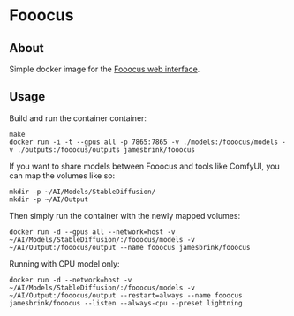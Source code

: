 # Fooocus

## About

Simple docker image for the [Fooocus web interface][Foocus]. 

## Usage

Build and run the container container:  

```shell
make
docker run -i -t --gpus all -p 7865:7865 -v ./models:/fooocus/models -v ./outputs:/fooocus/outputs jamesbrink/fooocus
```

If you want to share models between Fooocus and tools like ComfyUI, you can map the volumes like so:  

```shell
mkdir -p ~/AI/Models/StableDiffusion/
mkdir -p ~/AI/Output
```

Then simply run the container with the newly mapped volumes:  

```shell
docker run -d --gpus all --network=host -v ~/AI/Models/StableDiffusion/:/fooocus/models -v ~/AI/Output:/fooocus/output --name fooocus jamesbrink/fooocus
```

Running with CPU model only:  

```shell
docker run -d --network=host -v ~/AI/Models/StableDiffusion/:/fooocus/models -v ~/AI/Output:/fooocus/output --restart=always --name fooocus jamesbrink/fooocus --listen --always-cpu --preset lightning
```

[Foocus]: https://github.com/lllyasviel/Fooocus